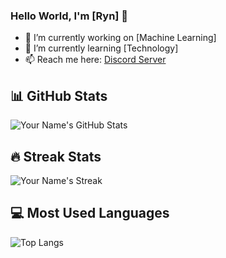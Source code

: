 ### Hello World, I'm [Ryn] 👋

- 🔭 I’m currently working on [Machine Learning]
- 🌱 I’m currently learning [Technology]
- 📫 Reach me here: [Discord Server](https://discord.gg/motionime)

## 📊 GitHub Stats
![Your Name's GitHub Stats](https://github-readme-stats.vercel.app/api?username=ferrenza&show_icons=true&theme=dark&count_private=true)

## 🔥 Streak Stats
![Your Name's Streak](https://github-readme-streak-stats.herokuapp.com/?user=ferrenza&theme=dark)

## 💻 Most Used Languages
![Top Langs](https://github-readme-stats.vercel.app/api/top-langs/?username=ferrenza&layout=compact&theme=dark)
